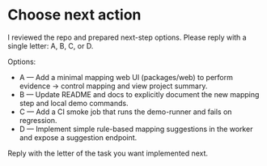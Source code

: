 # Choose next action

I reviewed the repo and prepared next-step options. Please reply with a single letter: A, B, C, or D.

Options:
- A — Add a minimal mapping web UI (packages/web) to perform evidence → control mapping and view project summary.
- B — Update README and docs to explicitly document the new mapping step and local demo commands.
- C — Add a CI smoke job that runs the demo-runner and fails on regression.
- D — Implement simple rule-based mapping suggestions in the worker and expose a suggestion endpoint.

Reply with the letter of the task you want implemented next.
